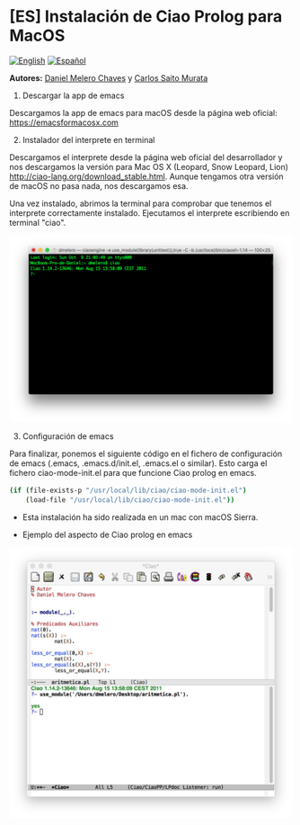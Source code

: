 # [ES] Instalación de Ciao Prolog para MacOS

[![English](http://upload.wikimedia.org/wikipedia/commons/e/e1/Union_Jack_22x16.png "English")](README_EN.md)
[![Español](http://upload.wikimedia.org/wikipedia/commons/3/30/Flag_of_spain.png "Español")](README_ES.md)

**Autores:** [Daniel Melero Chaves](https://github.com/DanielMChaves) y [Carlos Saito Murata](https://github.com/exacs)

1. Descargar la app de emacs

  Descargamos la app de emacs para macOS desde la página web oficial: https://emacsformacosx.com

2. Instalador del interprete en terminal

  Descargamos el interprete desde la página web oficial del desarrollador y nos descargamos la versión para Mac OS X (Leopard, Snow Leopard, Lion) http://ciao-lang.org/download_stable.html. Aunque tengamos otra versión de macOS no pasa nada, nos descargamos esa.

  Una vez instalado, abrimos la terminal para comprobar que tenemos el interprete correctamente instalado. Ejecutamos el interprete escribiendo en terminal "ciao".

  ![alt text](screenshots/screen_shot_interpreter.png "Interprete Ciao Prolog en terminal")

3. Configuración de emacs

  Para finalizar, ponemos el siguiente código en el fichero de configuración de emacs (.emacs, .emacs.d/init.el, .emacs.el o similar). Esto carga el fichero ciao-mode-init.el para que funcione Ciao prolog en emacs.

```bash
(if (file-exists-p "/usr/local/lib/ciao/ciao-mode-init.el")
    (load-file "/usr/local/lib/ciao/ciao-mode-init.el"))
```

* Esta instalación ha sido realizada en un mac con macOS Sierra.

* Ejemplo del aspecto de Ciao prolog en emacs

![alt text](screenshots/example_interface.jpg "Interprete Ciao Prolog en terminal")
